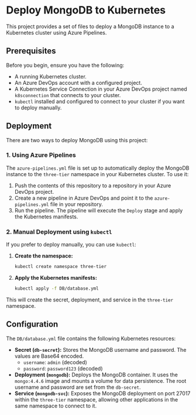 # Deploy MongoDB to Kubernetes

This project provides a set of files to deploy a MongoDB instance to a Kubernetes cluster using Azure Pipelines.

## Prerequisites

Before you begin, ensure you have the following:

*   A running Kubernetes cluster.
*   An Azure DevOps account with a configured project.
*   A Kubernetes Service Connection in your Azure DevOps project named `k8sconnection` that connects to your cluster.
*   `kubectl` installed and configured to connect to your cluster if you want to deploy manually.

## Deployment

There are two ways to deploy MongoDB using this project:

### 1. Using Azure Pipelines

The `azure-pipelines.yml` file is set up to automatically deploy the MongoDB instance to the `three-tier` namespace in your Kubernetes cluster. To use it:

1.  Push the contents of this repository to a repository in your Azure DevOps project.
2.  Create a new pipeline in Azure DevOps and point it to the `azure-pipelines.yml` file in your repository.
3.  Run the pipeline. The pipeline will execute the `Deploy` stage and apply the Kubernetes manifests.

### 2. Manual Deployment using `kubectl`

If you prefer to deploy manually, you can use `kubectl`:

1.  **Create the namespace:**
    ```bash
    kubectl create namespace three-tier
    ```

2.  **Apply the Kubernetes manifests:**
    ```bash
    kubectl apply -f DB/database.yml
    ```

This will create the secret, deployment, and service in the `three-tier` namespace.

## Configuration

The `DB/database.yml` file contains the following Kubernetes resources:

*   **Secret (`db-secret`):** Stores the MongoDB username and password. The values are Base64 encoded.
    *   `username`: `admin` (decoded)
    *   `password`: `password123` (decoded)
*   **Deployment (`mongodb`):** Deploys the MongoDB container. It uses the `mongo:4.4.6` image and mounts a volume for data persistence. The root username and password are set from the `db-secret`.
*   **Service (`mongodb-svc`):** Exposes the MongoDB deployment on port 27017 within the `three-tier` namespace, allowing other applications in the same namespace to connect to it.
